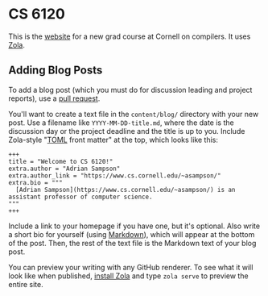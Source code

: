 CS 6120
=======

This is the [website][cs6120] for a new grad course at Cornell on compilers.
It uses [Zola][].

[zola]: https://www.getzola.org
[cs6120]: https://www.cs.cornell.edu/courses/cs6120/2019fa/


Adding Blog Posts
-----------------

To add a blog post (which you must do for discussion leading and project reports), use a [pull request][pr].

You'll want to create a text file in the `content/blog/` directory with your new post.
Use a filename like `YYYY-MM-DD-title.md`, where the date is the discussion day or the project deadline and the title is up to you.
Include Zola-style "[TOML][] front matter" at the top, which looks like this:

    +++
    title = "Welcome to CS 6120!"
    extra.author = "Adrian Sampson"
    extra.author_link = "https://www.cs.cornell.edu/~asampson/"
    extra.bio = """
      [Adrian Sampson](https://www.cs.cornell.edu/~asampson/) is an assistant professor of computer science.
    """
    +++

Include a link to your homepage if you have one, but it's optional.
Also write a short bio for yourself (using [Markdown][]), which will appear at the bottom of the post.
Then, the rest of the text file is the Markdown text of your blog post.

You can preview your writing with any GitHub renderer.
To see what it will look like when published, [install Zola][zola-install] and type `zola serve` to preview the entire site.

[pr]: https://help.github.com/en/articles/about-pull-requests
[toml]: https://github.com/toml-lang/toml
[markdown]: https://daringfireball.net/projects/markdown/
[zola-install]: https://www.getzola.org/documentation/getting-started/installation/
